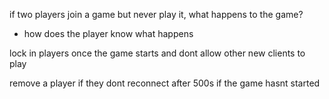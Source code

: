 
if two players join a game but never play it, what happens to the game?
  - how does the player know what happens

lock in players once the game starts and dont allow other new clients to play

remove a player if they dont reconnect after 500s if the game hasnt started
